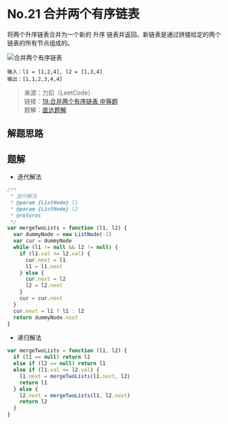 # No.21 合并两个有序链表

将两个升序链表合并为一个新的 升序 链表并返回。新链表是通过拼接给定的两个链表的所有节点组成的。 

![合并两个有序链表](/算法/链表/21/21.jpeg)

```
输入：l1 = [1,2,4], l2 = [1,3,4]
输出：[1,1,2,3,4,4]
```

> 来源：力扣（LeetCode）  
> 链接：[19.合并两个有序链表 中等题 ](https://leetcode-cn.com/problems/merge-two-sorted-lists)  
> 题解：[直达题解](#题解)

## 解题思路

## 题解

- 迭代解法

```js
/**
 * 迭代解法
 * @param {ListNode} l1 
 * @param {ListNode} l2 
 * @returns 
 */
var mergeTwoLists = function (l1, l2) {
  var dummyNode = new ListNode(-1)
  var cur = dummyNode
  while (l1 != null && l2 != null) {
    if (l1.val <= l2.val) {
      cur.next = l1
      l1 = l1.next
    } else {
      cur.next = l2
      l2 = l2.next
    }
    cur = cur.next
  }
  cur.next = l1 ? l1 : l2
  return dummyNode.next
}
```

- 递归解法

```js
var mergeTwoLists = function (l1, l2) {
  if (l1 == null) return l2
  else if (l2 == null) return l1
  else if (l1.val <= l2.val) {
    l1.next = mergeTwoLists(l1.next, l2)
    return l1
  } else {
    l2.next = mergeTwoLists(l1, l2.next)
    return l2
  }
}
```